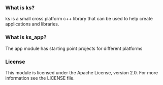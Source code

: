 ### What is ks?
ks is a small cross platform c++ library that can be used to help create applications and libraries.

### What is ks_app?
The app module has starting point projects for different platforms

### License
This module is licensed under the Apache License, version 2.0. For more information see the LICENSE file.
